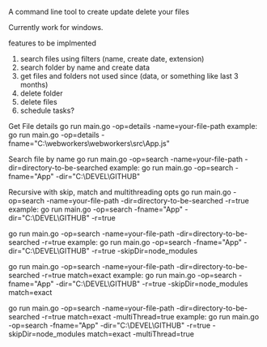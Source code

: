 A command line tool to create update delete your files

Currently work for windows.

features to be implmented

1) search files using filters (name, create date, extension)
2) search folder by name and create data
3) get files and folders not used since (data, or something like last 3 months)
4) delete folder
5) delete files
6) schedule tasks?

Get File details
  go run main.go -op=details -name=your-file-path
  example: go run main.go -op=details -fname="C:\webworkers\webworkers\src\App.js"

Search file by name
  go run main.go -op=search -name=your-file-path -dir=directory-to-be-searched
  example: go run main.go -op=search -fname="App" -dir="C:\DEVEL\GITHUB"

Recursive with skip, match and multithreading opts
  go run main.go -op=search -name=your-file-path -dir=directory-to-be-searched -r=true
  example: go run main.go -op=search -fname="App" -dir="C:\DEVEL\GITHUB" -r=true 

  go run main.go -op=search -name=your-file-path -dir=directory-to-be-searched -r=true
  example: go run main.go -op=search -fname="App" -dir="C:\DEVEL\GITHUB" -r=true -skipDir=node_modules

  go run main.go -op=search -name=your-file-path -dir=directory-to-be-searched -r=true match=exact
  example: go run main.go -op=search -fname="App" -dir="C:\DEVEL\GITHUB" -r=true -skipDir=node_modules  match=exact

  go run main.go -op=search -name=your-file-path -dir=directory-to-be-searched -r=true match=exact -multiThread=true
  example: go run main.go -op=search -fname="App" -dir="C:\DEVEL\GITHUB" -r=true -skipDir=node_modules  match=exact -multiThread=true

  
